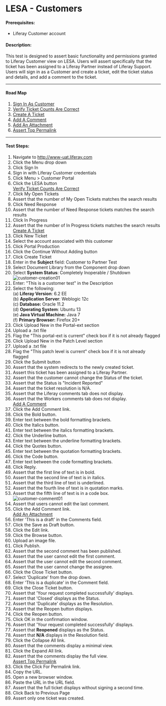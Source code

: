 LESA - Customers
================

#### Prerequisites: ####
* Liferay Customer account


#### Description: ####
This test is designed to assert basic functionality and permissions granted to Liferay Customer view on LESA. Users will assert specifically that the ticket has been assigned to a Liferay Partner instead of Liferay Support. Users will sign in as a Customer and create a ticket, edit the ticket status and details, and add a comment to the ticket.

****

#### Road Map ####
1. [Sign In As Customer](#SignInAsCustomer)
1. [Verify Ticket Counts Are Correct](#VerifyTicketCountsAreCorrect)
1. [Create A Ticket](#CreateATicket)
1. [Add A Comment](#AddAComment)
1. [Add An Attachment](#AddAnAttachment)
1. [Assert Top Permalink](#AssertTopPermalink)

****


#### Test Steps: ####
1. <a href="#SignInAsCustomer" name="SignInAsCustomer"></a>Navigate to http://www-uat.liferay.com
1. Click the Menu drop down
1. Click Sign In
1. Sign in with Liferay Customer credentials
1. Click Menu > Customer Portal
1. Click the LESA button    
<a href="#VerifyTicketCountsAreCorrect" name="VerifyTicketCountsAreCorrect">Verify Ticket Counts Are Correct</a>
1. Click My Open Tickets
1. Assert that the number of My Open Tickets matches the search results
1. Click Need Response
1. Assert that the number of Need Response tickets matches the search results
1. Click In Progress
1. Assert that the number of In Progress tickets matches the search results   
<a href="#CreateATicket" name="CreateATicket">Create A Ticket</a>
1. Click New Ticket
1. Select the account associated with this customer
1. Click Portal Production
1. Click the Continue Without Adding button
1. Click Create Ticket
1. Enter in the <b>Subject</b> field: Customer to Partner Test
1. Select Document Library from the Component drop down
1. Select <b>System Status</b>: Completely Inoperable / Shutdown    
![customer-creation01](https://github.com/liferay/liferay-qa-ee/raw/master/LESA/baseline/customers/images/customer-creation01.png)
1. Enter: "This is a customer test" in the Description
1. Select the following:    
	(a) **Liferay Version**:	 6.2 EE    
	(b) **Application Server**:	Weblogic 12c    
	(c) **Database:**			Oracle 11.2    
	(d) **Operating System**:	Ubuntu 13    
	(e) **Java Virtual Machine:**	Java 7    
	(f) **Primary Browser:**		Firefox 20+
1. Click Upload New in the Portal-ext section
1. Upload a .txt file
1. Flag the "This portal-ext is current" check box if it is not already flagged
1. Click Upload New in the Patch Level section
1. Upload a .txt file
1. Flag the "This patch level is current" check box if it is not already flagged
1. Click the Submit button
1. Assert that the system redirects to the newly created ticket.
1. Assert this ticket has been assigned to a Liferay Partner.
1. Assert that the customer cannot change the Status of the ticket.
1. Assert that the Status is "Incident Reported"
1. Assert that the ticket resolution is N/A.
1. Assert that the Liferay comments tab does not display.
1. Assert that the Workers comments tab does not display.    
<a href="#AddAComment" name="AddAComment">Add A Comment</a>
1. Click the Add Comment link.
1. Click the Bold button.
1. Enter text between the bold formatting brackets.
1. Click the Italics button.
1. Enter text between the italics formatting brackets.
1. Click the Underline button.
1. Enter text between the underline formatting brackets.
1. Click the Quotes button.
1. Enter text between the quotation formatting brackets.
1. Click the Code button.
1. Enter text between the code formatting brackets.
1. Click Reply.
1. Assert that the first line of text is in bold.
1. Assert that the second line of text is in italics.
1. Assert that the third line of text is underlined.
1. Assert that the fourth line of text is in quotation marks.
1. Assert that the fifth line of text is in a code box.    
![customer-comment01](https://github.com/liferay/liferay-qa-ee/raw/master/LESA/baseline/customers/images/customer-comment01.png)
1. Assert that users cannot edit the last comment.
1. Click the Add Comment link.    
<a href="#AddAnAttachment" name="AddAnAttachment">Add An Attachment</a>
1. Enter 'This is a draft' in the Comments field.
1. Click the Save as Draft button.
1. Click the Edit link.
1. Click the Browse button.
1. Upload an image file.
1. Click Publish.
1. Assert that the second comment has been published.
1. Assert that the user cannot edit the first comment.
1. Assert that the user cannot edit the second comment.
1. Assert that the user cannot change the assignee.
1. Click the Close Ticket button.
1. Select 'Duplicate' from the drop down.
1. Enter 'This is a duplicate' in the Comment field.
1. Click the Close Ticket button.
1. Assert that 'Your request completed successfully' displays.
1. Assert that 'Closed' displays as the Status.
1. Assert that 'Duplicate' displays as the Resolution.
1. Assert that the Reopen button displays.
1. Click the Reopen button.
1. Click OK in the confirmation window.
1. Assert that 'Your request completed successfully' displays.
1. Assert that **Reopened** displays as the Status.
1. Assert that **N/A** displays in the Resolution field.
1. Click the Collapse All link.
1. Assert that the comments display a minimal view.
1. Click the Expand All link.
1. Assert that the comments display the full view.    
<a href="#AssertTopPermalink" name="AssertTopPermalink">Assert Top Permalink</a>
1. Click the Click For Permalink link.
1. Copy the URL.
1. Open a new browser window.
1. Paste the URL in the URL field.
1. Assert that the full ticket displays without signing a second time.
1. Click Back to Previous Page
1. Assert only one ticket was created.